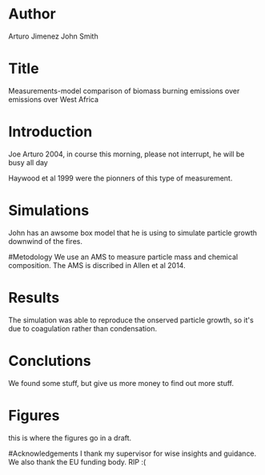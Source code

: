 # Author 
Arturo Jimenez
John Smith

# Title
Measurements-model comparison of biomass burning emissions over emissions over
West Africa

# Introduction
Joe Arturo 2004, in course this morning, please not interrupt,
he will be busy all day

Haywood et al 1999 were the pionners of this type of measurement.

# Simulations
John has an awsome box model that he is using to simulate particle growth downwind of the fires.

#Metodology
We use an AMS to measure particle mass and chemical composition.
The AMS is discribed in Allen et al 2014.

# Results
The simulation was able to reproduce the onserved particle growth, so it's due to
coagulation rather than condensation.

# Conclutions
We found some stuff, but give us more money to find out more stuff.

# Figures
this is where the figures go in a draft.

#Acknowledgements
I thank my supervisor for wise insights and guidance.
We also thank the EU funding body. RIP :(
